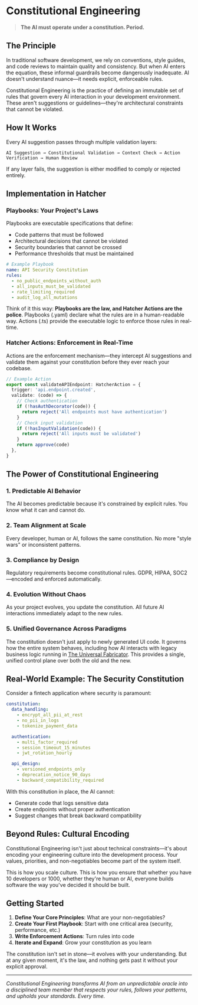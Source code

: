# Constitutional Engineering

> **The AI must operate under a constitution. Period.**

## The Principle

In traditional software development, we rely on conventions, style guides, and code reviews to maintain quality and consistency. But when AI enters the equation, these informal guardrails become dangerously inadequate. AI doesn't understand nuance—it needs explicit, enforceable rules.

Constitutional Engineering is the practice of defining an immutable set of rules that govern every AI interaction in your development environment. These aren't suggestions or guidelines—they're architectural constraints that cannot be violated.

## How It Works

Every AI suggestion passes through multiple validation layers:

```
AI Suggestion → Constitutional Validation → Context Check → Action Verification → Human Review
```

If any layer fails, the suggestion is either modified to comply or rejected entirely.

## Implementation in Hatcher

### Playbooks: Your Project's Laws

Playbooks are executable specifications that define:

- Code patterns that must be followed
- Architectural decisions that cannot be violated
- Security boundaries that cannot be crossed
- Performance thresholds that must be maintained

```yaml
# Example Playbook
name: API Security Constitution
rules:
  - no_public_endpoints_without_auth
  - all_inputs_must_be_validated
  - rate_limiting_required
  - audit_log_all_mutations
```

Think of it this way: **Playbooks are the law, and Hatcher Actions are the police**. Playbooks (.yaml) declare what the rules are in a human-readable way. Actions (.ts) provide the executable logic to enforce those rules in real-time.

### Hatcher Actions: Enforcement in Real-Time

Actions are the enforcement mechanism—they intercept AI suggestions and validate them against your constitution before they ever reach your codebase.

```typescript
// Example Action
export const validateAPIEndpoint: HatcherAction = {
  trigger: 'api.endpoint.created',
  validate: (code) => {
    // Check authentication
    if (!hasAuthDecorator(code)) {
      return reject('All endpoints must have authentication')
    }
    // Check input validation
    if (!hasInputValidation(code)) {
      return reject('All inputs must be validated')
    }
    return approve(code)
  },
}
```

## The Power of Constitutional Engineering

### 1. Predictable AI Behavior

The AI becomes predictable because it's constrained by explicit rules. You know what it can and cannot do.

### 2. Team Alignment at Scale

Every developer, human or AI, follows the same constitution. No more "style wars" or inconsistent patterns.

### 3. Compliance by Design

Regulatory requirements become constitutional rules. GDPR, HIPAA, SOC2—encoded and enforced automatically.

### 4. Evolution Without Chaos

As your project evolves, you update the constitution. All future AI interactions immediately adapt to the new rules.

### 5. Unified Governance Across Paradigms

The constitution doesn't just apply to newly generated UI code. It governs how the entire system behaves, including how AI interacts with legacy business logic running in [The Universal Fabricator](/pillars-universal-fabricator). This provides a single, unified control plane over both the old and the new.

## Real-World Example: The Security Constitution

Consider a fintech application where security is paramount:

```yaml
constitution:
  data_handling:
    - encrypt_all_pii_at_rest
    - no_pii_in_logs
    - tokenize_payment_data

  authentication:
    - multi_factor_required
    - session_timeout_15_minutes
    - jwt_rotation_hourly

  api_design:
    - versioned_endpoints_only
    - deprecation_notice_90_days
    - backward_compatibility_required
```

With this constitution in place, the AI cannot:

- Generate code that logs sensitive data
- Create endpoints without proper authentication
- Suggest changes that break backward compatibility

## Beyond Rules: Cultural Encoding

Constitutional Engineering isn't just about technical constraints—it's about encoding your engineering culture into the development process. Your values, priorities, and non-negotiables become part of the system itself.

This is how you scale culture. This is how you ensure that whether you have 10 developers or 1000, whether they're human or AI, everyone builds software the way you've decided it should be built.

## Getting Started

1. **Define Your Core Principles**: What are your non-negotiables?
2. **Create Your First Playbook**: Start with one critical area (security, performance, etc.)
3. **Write Enforcement Actions**: Turn rules into code
4. **Iterate and Expand**: Grow your constitution as you learn

The constitution isn't set in stone—it evolves with your understanding. But at any given moment, it's the law, and nothing gets past it without your explicit approval.

---

_Constitutional Engineering transforms AI from an unpredictable oracle into a disciplined team member that respects your rules, follows your patterns, and upholds your standards. Every time._

<PageCTA
  title="Define Your Development Constitution"
  subtitle="Create unbreakable rules that every AI and developer must follow"
  buttonText="Build Your Playbooks"
  buttonLink="/playbooks-system"
  buttonStyle="secondary"
  footer="Your standards. Your rules. Enforced automatically."
/>
